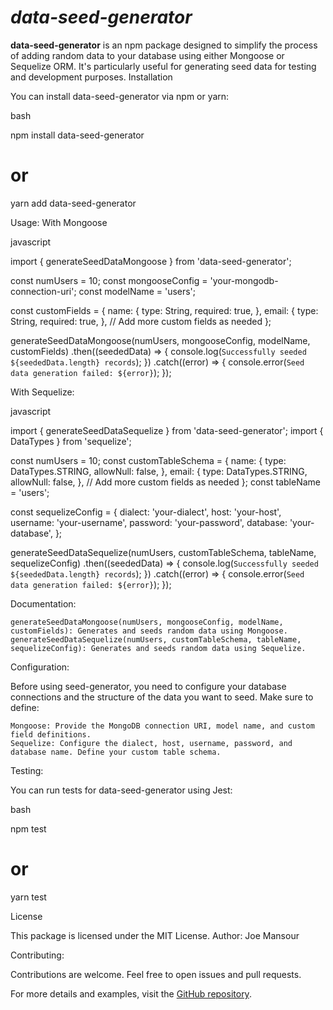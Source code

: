 <h1><i>data-seed-generator</i></h1>

<b>data-seed-generator</b> is an npm package designed to simplify the process of adding random data to your database using either Mongoose or Sequelize ORM. It's particularly useful for generating seed data for testing and development purposes.
Installation

You can install data-seed-generator via npm or yarn:

bash

npm install data-seed-generator
# or
yarn add data-seed-generator

Usage:
With Mongoose

javascript

import { generateSeedDataMongoose } from 'data-seed-generator';

const numUsers = 10;
const mongooseConfig = 'your-mongodb-connection-uri';
const modelName = 'users';

const customFields = {
  name: {
    type: String,
    required: true,
  },
  email: {
    type: String,
    required: true,
  },
  // Add more custom fields as needed
};

generateSeedDataMongoose(numUsers, mongooseConfig, modelName, customFields)
  .then((seededData) => {
    console.log(`Successfully seeded ${seededData.length} records`);
  })
  .catch((error) => {
    console.error(`Seed data generation failed: ${error}`);
  });

With Sequelize:

javascript

import { generateSeedDataSequelize } from 'data-seed-generator';
import { DataTypes } from 'sequelize';

const numUsers = 10;
const customTableSchema = {
  name: {
    type: DataTypes.STRING,
    allowNull: false,
  },
  email: {
    type: DataTypes.STRING,
    allowNull: false,
  },
  // Add more custom fields as needed
};
const tableName = 'users';

const sequelizeConfig = {
  dialect: 'your-dialect',
  host: 'your-host',
  username: 'your-username',
  password: 'your-password',
  database: 'your-database',
};

generateSeedDataSequelize(numUsers, customTableSchema, tableName, sequelizeConfig)
  .then((seededData) => {
    console.log(`Successfully seeded ${seededData.length} records`);
  })
  .catch((error) => {
    console.error(`Seed data generation failed: ${error}`);
  });

Documentation:

    generateSeedDataMongoose(numUsers, mongooseConfig, modelName, customFields): Generates and seeds random data using Mongoose.
    generateSeedDataSequelize(numUsers, customTableSchema, tableName, sequelizeConfig): Generates and seeds random data using Sequelize.

Configuration:

Before using seed-generator, you need to configure your database connections and the structure of the data you want to seed. Make sure to define:

    Mongoose: Provide the MongoDB connection URI, model name, and custom field definitions.
    Sequelize: Configure the dialect, host, username, password, and database name. Define your custom table schema.

Testing:

You can run tests for data-seed-generator using Jest:

bash

npm test
# or
yarn test

License

This package is licensed under the MIT License.
Author: Joe Mansour

Contributing:

Contributions are welcome. Feel free to open issues and pull requests.

For more details and examples, visit the <a href="https://github.com/JoeMansourr/seed-generator">GitHub repository</a>.
